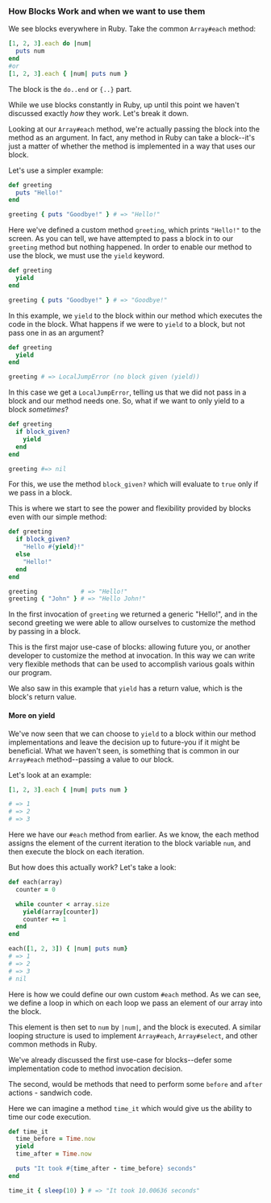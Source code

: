 ### How Blocks Work and when we want to use them

We see blocks everywhere in Ruby. Take the common `Array#each` method:

```ruby
[1, 2, 3].each do |num|
  puts num
end
#or
[1, 2, 3].each { |num| puts num }
```

The block is the `do..end` or `{..}` part.

While we use blocks constantly in Ruby, up until this point we haven't discussed exactly _how_ they work. Let's break it down.

Looking at our `Array#each` method, we're actually passing the block into the method as an argument. In fact, any method in Ruby can take a block--it's just a matter of whether the method is implemented in a way that uses our block.

Let's use a simpler example:

```ruby
def greeting
  puts "Hello!"
end

greeting { puts "Goodbye!" } # => "Hello!"
```

Here we've defined a custom method `greeting`, which prints `"Hello!"` to the screen. As you can tell, we have attempted to pass a block in to our `greeting` method but nothing happened. In order to enable our method to use the block, we must use the `yield` keyword.

```ruby
def greeting
  yield
end

greeting { puts "Goodbye!" } # => "Goodbye!"
```

In this example, we `yield` to the block within our method which executes the code in the block. What happens if we were to `yield` to a block, but not pass one in as an argument?

```ruby
def greeting
  yield
end

greeting # => LocalJumpError (no block given (yield))
```
In this case we get a `LocalJumpError`, telling us that we did not pass in a block and our method needs one. So, what if we want to only yield to a block _sometimes_?

```ruby
def greeting
  if block_given?
    yield
  end
end

greeting #=> nil
```
For this, we use the method `block_given?` which will evaluate to `true` only if we pass in a block.

This is where we start to see the power and flexibility provided by blocks even with our simple method:

```ruby
def greeting
  if block_given?
    "Hello #{yield}!"
  else
    "Hello!"
  end
end

greeting            # => "Hello!"
greeting { "John" } # => "Hello John!"
```

In the first invocation of `greeting` we returned a generic "Hello!", and in the second greeting we were able to allow ourselves to customize the method by passing in a block.

This is the first major use-case of blocks: allowing future you, or another developer to customize the method at invocation. In this way we can write very flexible methods that can be used to accomplish various goals within our program.

We also saw in this example that `yield` has a return value, which is the block's return value.


#### More on yield

We've now seen that we can choose to `yield` to a block within our method implementations and leave the decision up to future-you if it might be beneficial. What we haven't seen, is something that is common in our `Array#each` method--passing a value to our block.

Let's look at an example:

```ruby
[1, 2, 3].each { |num| puts num }

# => 1
# => 2
# => 3
```
Here we have our `#each` method from earlier. As we know, the each method assigns the element of the current iteration to the block variable `num`, and then execute the block on each iteration.

But how does this actually work? Let's take a look:

```ruby
def each(array)
  counter = 0

  while counter < array.size
    yield(array[counter])
    counter += 1
  end
end

each([1, 2, 3]) { |num| puts num}
# => 1
# => 2
# => 3
# nil
```

Here is how we could define our own custom `#each` method. As we can see, we define a loop in which on each loop we pass an element of our array into the block.

This element is then set to `num` by `|num|`, and the block is executed.  A similar looping structure is used to implement `Array#each`, `Array#select`, and other common methods in Ruby.

We've already discussed the first use-case for blocks--defer some implementation code to method invocation decision.

The second, would be methods that need to perform some `before` and `after` actions - sandwich code.

Here we can imagine a method `time_it` which would give us the ability to time our code execution.

```ruby
def time_it
  time_before = Time.now
  yield
  time_after = Time.now

  puts "It took #{time_after - time_before} seconds"
end

time_it { sleep(10) } # => "It took 10.00636 seconds"
```
